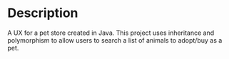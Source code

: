 # Description
A UX for a pet store created in Java.
This project uses inheritance and 
polymorphism to allow users to search a list
of animals to adopt/buy as a pet.
